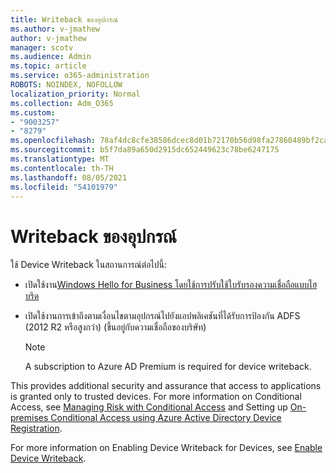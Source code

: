 ```yaml
---
title: Writeback ของอุปกรณ์
ms.author: v-jmathew
author: v-jmathew
manager: scotv
ms.audience: Admin
ms.topic: article
ms.service: o365-administration
ROBOTS: NOINDEX, NOFOLLOW
localization_priority: Normal
ms.collection: Adm_O365
ms.custom:
- "9003257"
- "8279"
ms.openlocfilehash: 78af4dc8cfe38586dcec8d01b72170b56d98fa27860489bf2ca9544f32210c37
ms.sourcegitcommit: b5f7da89a650d2915dc652449623c78be6247175
ms.translationtype: MT
ms.contentlocale: th-TH
ms.lasthandoff: 08/05/2021
ms.locfileid: "54101979"
---
```

# <a name="device-writeback"></a>Writeback ของอุปกรณ์

ใช้ Device Writeback ในสถานการณ์ต่อไปนี้:

- เปิดใช้งาน[Windows Hello for Business โดยใช้การปรับใช้ใบรับรองความเชื่อถือแบบไฮบริด](https://docs.microsoft.com/windows/security/identity-protection/hello-for-business/hello-hybrid-cert-trust-prereqs#device-registration)
- เปิดใช้งานการเข้าถึงตามเงื่อนไขตามอุปกรณ์ไปยังแอปพลิเคชันที่ได้รับการป้องกัน ADFS (2012 R2 หรือสูงกว่า) (ขึ้นอยู่กับความเชื่อถือของบริษัท)

    > [!NOTE]
    > A subscription to Azure AD Premium is required for device writeback.

This provides additional security and assurance that access to applications is granted only to trusted devices. For more information on Conditional Access, see [Managing Risk with Conditional Access](https://docs.microsoft.com/azure/active-directory/conditional-access/overview) and Setting up [On-premises Conditional Access using Azure Active Directory Device Registration](https://docs.microsoft.com/azure/active-directory/devices/overview).

For more information on Enabling Device Writeback for Devices, see [Enable Device Writeback](https://docs.microsoft.com/azure/active-directory/hybrid/how-to-connect-device-writeback).
